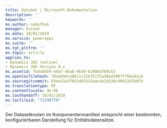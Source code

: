 ```yaml
---
title: DataSet | Microsoft-Dokumentation
description: ''
keywords: ''
ms.author: nabuthuk
manager: kvivek
ms.date: 10/01/2019
ms.service: powerapps
ms.suite: ''
ms.tgt_pltfrm: ''
ms.topic: article
applies_to:
- Dynamics 365 (online)
- Dynamics 365 Version 9.x
ms.assetid: fbda8959-44a7-46a8-9630-6208bd789c52
ms.openlocfilehash: 70aeb9dce80c1c21bf6175a36ed3907f76ba41c6
ms.sourcegitcommit: 63ea15e2f861d43333aacda19230cd8922d7bdfd
ms.translationtype: MT
ms.contentlocale: de-DE
ms.lasthandoff: 10/01/2019
ms.locfileid: "72338779"
---
```

Der Datasetknoten im Komponentenmanifest entspricht einer bestimmten, konfigurierbaren Darstellung für Entitätsdatensätze. 
